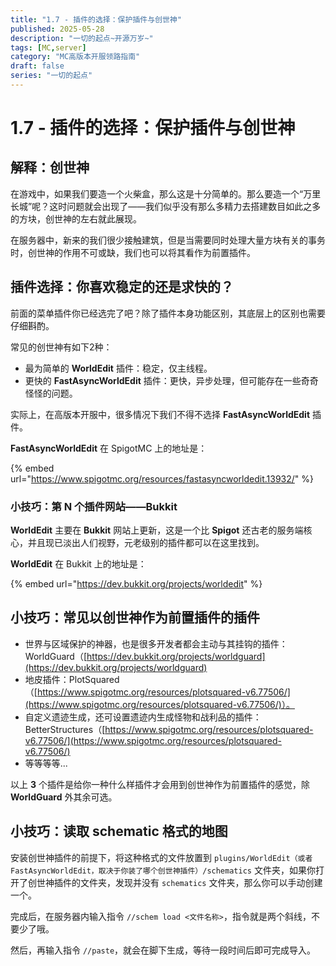 ```yaml
---
title: "1.7 - 插件的选择：保护插件与创世神"
published: 2025-05-28
description: "一切的起点~开源万岁~"
tags: [MC,server]
category: "MC高版本开服领路指南"
draft: false
series: "一切的起点"
---
```


# 1.7 - 插件的选择：保护插件与创世神

## 解释：创世神

在游戏中，如果我们要造一个火柴盒，那么这是十分简单的。那么要造一个“万里长城”呢？这时问题就会出现了——我们似乎没有那么多精力去搭建数目如此之多的方块，创世神的左右就此展现。

在服务器中，新来的我们很少接触建筑，但是当需要同时处理大量方块有关的事务时，创世神的作用不可或缺，我们也可以将其看作为前置插件。

## 插件选择：你喜欢稳定的还是求快的？

前面的菜单插件你已经选完了吧？除了插件本身功能区别，其底层上的区别也需要仔细斟酌。

常见的创世神有如下2种：

* 最为简单的 **WorldEdit** 插件：稳定，仅主线程。
* 更快的 **FastAsyncWorldEdit** 插件：更快，异步处理，但可能存在一些奇奇怪怪的问题。

实际上，在高版本开服中，很多情况下我们不得不选择 **FastAsyncWorldEdit** 插件。

**FastAsyncWorldEdit** 在 SpigotMC 上的地址是：

{% embed url="https://www.spigotmc.org/resources/fastasyncworldedit.13932/" %}

### 小技巧：第 N 个插件网站——Bukkit

**WorldEdit** 主要在 **Bukkit** 网站上更新，这是一个比 **Spigot** 还古老的服务端核心，并且现已淡出人们视野，元老级别的插件都可以在这里找到。

**WorldEdit** 在 Bukkit 上的地址是：

{% embed url="https://dev.bukkit.org/projects/worldedit" %}

## 小技巧：常见以创世神作为前置插件的插件

* 世界与区域保护的神器，也是很多开发者都会主动与其挂钩的插件：WorldGuard（[https://dev.bukkit.org/projects/worldguard](https://dev.bukkit.org/projects/worldguard)
* 地皮插件：PlotSquared（[https://www.spigotmc.org/resources/plotsquared-v6.77506/](https://www.spigotmc.org/resources/plotsquared-v6.77506/)）。
* 自定义遗迹生成，还可设置遗迹内生成怪物和战利品的插件：BetterStructures（[https://www.spigotmc.org/resources/plotsquared-v6.77506/](https://www.spigotmc.org/resources/plotsquared-v6.77506/)
* 等等等等...

以上 **3** 个插件是给你一种什么样插件才会用到创世神作为前置插件的感觉，除 **WorldGuard** 外其余可选。

## 小技巧：读取 schematic 格式的地图

安装创世神插件的前提下，将这种格式的文件放置到 `plugins/WorldEdit（或者FastAsyncWorldEdit，取决于你装了哪个创世神插件）/schematics` 文件夹，如果你打开了创世神插件的文件夹，发现并没有 `schematics` 文件夹，那么你可以手动创建一个。

完成后，在服务器内输入指令 `//schem load <文件名称>`，指令就是两个斜线，不要少了哦。

然后，再输入指令 `//paste`，就会在脚下生成，等待一段时间后即可完成导入。
